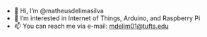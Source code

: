 - 👋 Hi, I’m @matheusdelimasilva
- 👀 I’m interested in Internet of Things, Arduino, and Raspberry Pi
- 📫 You can reach me via e-mail: mdelim01@tufts.edu
